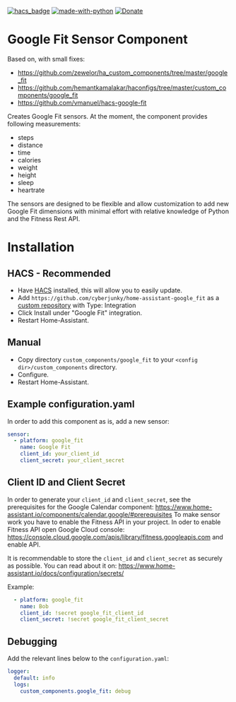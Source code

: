 [![hacs_badge](https://img.shields.io/badge/HACS-Custom-orange.svg)](https://github.com/hacs/integration)  [![made-with-python](https://img.shields.io/badge/Made%20with-Python-1f425f.svg)](https://www.python.org/) [![Donate](https://img.shields.io/badge/Donate-PayPal-green.svg)](https://www.paypal.me/cyberjunkynl/)

# Google Fit Sensor Component

Based on, with small fixes:

- <https://github.com/zewelor/ha_custom_components/tree/master/google_fit>
- <https://github.com/hemantkamalakar/haconfigs/tree/master/custom_components/google_fit>
- <https://github.com/vmanuel/hacs-google-fit>

Creates Google Fit sensors.
At the moment, the component provides following measurements:

- steps
- distance
- time
- calories
- weight
- height
- sleep
- heartrate

The sensors are designed to be flexible and allow customization to add new Google Fit dimensions with minimal effort with relative knowledge of Python and the Fitness Rest API.

# Installation

## HACS - Recommended
- Have [HACS](https://hacs.xyz) installed, this will allow you to easily update.
- Add `https://github.com/cyberjunky/home-assistant-google_fit` as a [custom repository](https://hacs.xyz/docs/navigation/repository) with Type: Integration
- Click Install under "Google Fit" integration.
- Restart Home-Assistant.

## Manual
- Copy directory `custom_components/google_fit` to your `<config dir>/custom_components` directory.
- Configure.
- Restart Home-Assistant.

## Example configuration.yaml

In order to add this component as is, add a new sensor:

```yaml
sensor:
  - platform: google_fit
    name: Google Fit
    client_id: your_client_id
    client_secret: your_client_secret
```

## Client ID and Client Secret

In order to generate your `client_id` and `client_secret`, see the prerequisites for the Google Calendar component:
<https://www.home-assistant.io/components/calendar.google/#prerequisites>
To make sensor work you have to enable the Fitness API in your project.
In oder to enable Fitness API open Google Cloud console: 
<https://console.cloud.google.com/apis/library/fitness.googleapis.com>
and enable API.

It is recommendable to store the `client_id` and `client_secret` as securely as possible. You can read about it on:
<https://www.home-assistant.io/docs/configuration/secrets/>

Example:

```yaml
  - platform: google_fit
    name: Bob
    client_id: !secret google_fit_client_id
    client_secret: !secret google_fit_client_secret
```

## Debugging

Add the relevant lines below to the `configuration.yaml`:

```yaml
logger:
  default: info
  logs:
    custom_components.google_fit: debug
```
